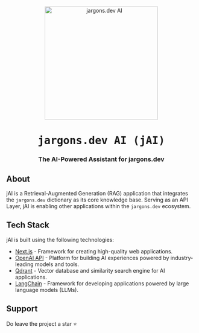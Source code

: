<div align="center" style="margin-top: 12px">
  <a href="https://www.jargons.dev">
    <img width="300" alt="jargons.dev AI" src="https://github.com/user-attachments/assets/5459f7e3-2e23-43bf-b52b-2f198c1dd413">
  </a>
  <h1><tt>jargons.dev AI (jAI)</tt></h1>
  <h3>The AI-Powered Assistant for jargons.dev</h3>
</div>

## About 

jAI is a Retrieval-Augmented Generation (RAG) application that integrates the `jargons.dev` dictionary as its core knowledge base. Serving as an API Layer, jAI is enabling other applications within the `jargons.dev` ecosystem.

## Tech Stack 

jAI is built using the following technologies:

- [Next.js](https://nextjs.org/) - Framework for creating high-quality web applications.
- [OpenAI API](https://openai.com/api/) - Platform for building AI experiences powered by industry-leading models and tools.
- [Qdrant](https://qdrant.tech/) - Vector database and similarity search engine for AI applications.
- [LangChain](https://langchain.com/) - Framework for developing applications powered by large language models (LLMs).

## Support 

Do leave the project a star ⭐️
